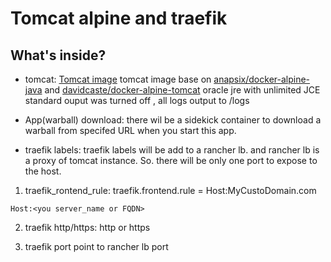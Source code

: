 Tomcat alpine and traefik 
=====================

What's inside?
--------------

* tomcat:
[Tomcat image](https://hub.docker.com/r/jagjag/alpine-tomcat/)
tomcat image base on [anapsix/docker-alpine-java](https://github.com/anapsix/docker-alpine-java) and [davidcaste/docker-alpine-tomcat](https://github.com/davidcaste/docker-alpine-tomcat)
oracle jre with unlimited JCE
standard ouput was turned off , all logs output to /logs

* App(warball) download:
there wil be a sidekick container to download a warball from specifed URL when you start this app.

* traefik labels:
traefik labels will be add to a rancher lb. and rancher lb is a proxy of tomcat instance.
So. there will be only one port to expose to the host.

1. traefik_rontend_rule:
traefik.frontend.rule = Host:MyCustoDomain.com
```
Host:<you server_name or FQDN>
```
2. traefik http/https:
http or https

3. traefik port
point to rancher lb port 
